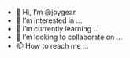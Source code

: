 - 👋 Hi, I’m @joygear
- 👀 I’m interested in ...
- 🌱 I’m currently learning ...
- 💞️ I’m looking to collaborate on ...
- 📫 How to reach me ...

<!---
joygear/joygear is a ✨ special ✨ repository because its `README.md` (this file) appears on your GitHub profile.
You can click the Preview link to take a look at your changes.
--->

